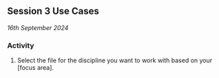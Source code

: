## Session 3 Use Cases

*16th September 2024*

### Activity

1. Select the file for the discipline you want to work with based on your [focus area].

<!--
### Presentation covers....

1. ___ ISO 19650
1. ___ What are the [Roles] of OpenBIM according to [ISO 19650]?
1. ___ Project Team
1. ___ Appointing Party
1. ___ Delivery Team
1. ___ Appointed Party
1. ___ Information Requirements
   * Asset Information Model ([AIM])
   * Asset Information Requirements ([AIR])
   * Building Implementation Plan ([BIP])
   * Employer’s Information Requirements ([EIR​])
   * Master Information Delivery Plan ([MIDP])
   * Organizational Information Requirements ([OIR​])
   * Project Information Model ([PIM])
  
### In class activity covers...

hands on example with ISO 19650, covering:
* [OIR] Organisational Informatioon ,[AIM] Asset Information ,[PIM]
roles of:
* Appointing Party
* Lead Appointed Party
* Appointed Party


We will also help this week with.
* questions about the assignment
* your expectations and motivations for the course.


[Roles]: /41934/Roles
[Focus]: /41934/Focus
[ISO 19650]: /41934/Concepts/ISO19650
[AIM]: /41934/Concepts/AIM
[AIR]: /41934/Concepts/AIR
[EIR​]: /41934/Concepts/EIR
[MIDP]: /41934/Concepts/MIDP
[OIR​]: /41934/Concepts/OIR
[PIM]: /41934/Concepts/PIM

-->
